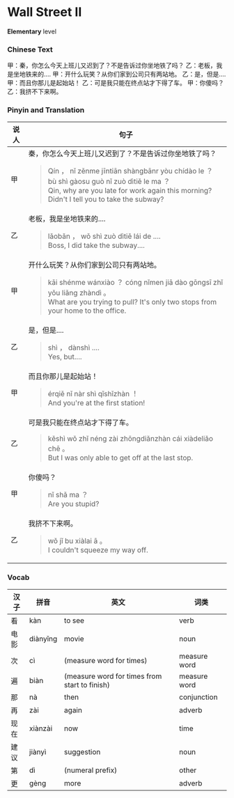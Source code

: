 # Wall Street II
**Elementary** level
### Chinese Text
甲：秦，你怎么今天上班儿又迟到了？不是告诉过你坐地铁了吗？
乙：老板，我是坐地铁来的....
甲：开什么玩笑？从你们家到公司只有两站地。
乙：是，但是....
甲：而且你那儿是起始站！
乙：可是我只能在终点站才下得了车。
甲：你傻吗？
乙：我挤不下来啊。

### Pinyin and Translation
|说人|句子|
|----|----|
|甲|秦，你怎么今天上班儿又迟到了？不是告诉过你坐地铁了吗？<blockquote>Qín ， nǐ zěnme jīntiān shàngbānr yòu chídào le ？ bù shì gàosu guò nǐ zuò dìtiě le ma ？<br />Qin, why are you late for work again this morning? Didn't I tell you to take the subway?</blockquote>|
|乙|老板，我是坐地铁来的....<blockquote>lǎobǎn ， wǒ shì zuò dìtiě lái de ....<br />Boss, I did take the subway....</blockquote>|
|甲|开什么玩笑？从你们家到公司只有两站地。<blockquote>kāi shénme wánxiào ？ cóng nǐmen jiā dào gōngsī zhǐ yǒu liǎng zhàndì 。<br />What are you trying to pull? It's only two stops from your home to the office.</blockquote>|
|乙|是，但是....<blockquote>shì ， dànshì ....<br />Yes, but....</blockquote>|
|甲|而且你那儿是起始站！<blockquote>érqiě nǐ nàr shì qǐshǐzhàn ！<br />And you're at the first station!</blockquote>|
|乙|可是我只能在终点站才下得了车。<blockquote>kěshì wǒ zhǐ néng zài zhōngdiǎnzhàn cái xiàdeliǎo chē 。<br />But I was only able to get off at the last stop.</blockquote>|
|甲|你傻吗？<blockquote>nǐ shǎ ma ？<br />Are you stupid?</blockquote>|
|乙|我挤不下来啊。<blockquote>wǒ jǐ bu xiàlai ā 。<br />I couldn't squeeze my way off.</blockquote>|
### Vocab
|汉子|拼音|英文|词类|
|----|----|----|----|
|看|kàn|to see|verb|
|电影|diànyǐng|movie|noun|
|次|cì|(measure word for times)|measure word|
|遍|biàn|(measure word for times from start to finish)|measure word|
|那|nà|then|conjunction|
|再|zài|again|adverb|
|现在|xiànzài|now|time|
|建议|jiànyì|suggestion|noun|
|第|dì|(numeral prefix)|other|
|更|gèng|more|adverb|